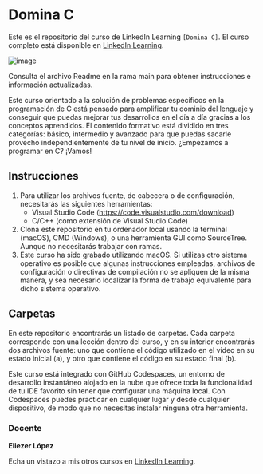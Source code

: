 # Domina C
Este es el repositorio del curso de LinkedIn Learning `[Domina C]`. El curso completo está disponible en [LinkedIn Learning][lil-course-url].

![image](https://user-images.githubusercontent.com/71371373/211572568-f1e78cb2-0a71-44dd-b7db-30a61920b2ff.png)

Consulta el archivo Readme en la rama main para obtener instrucciones e información actualizadas.

Este curso orientado a la solución de problemas específicos en la programación de C está pensado para amplificar tu dominio del lenguaje y conseguir que puedas mejorar tus desarrollos en el día a día gracias a los conceptos aprendidos. El contenido formativo está dividido en tres categorías: básico, intermedio y avanzado para que puedas sacarle provecho independientemente de tu nivel de inicio. ¿Empezamos a programar en C? ¡Vamos!

## Instrucciones

1. Para utilizar los archivos fuente, de cabecera o de configuración, necesitarás las siguientes herramientas:
	- Visual Studio Code (https://code.visualstudio.com/download)
	- C/C++ (como extensión de Visual Studio Code)
2. Clona este repositorio en tu ordenador local usando la terminal (macOS), CMD (Windows), o una herramienta GUI como SourceTree. Aunque no necesitarás trabajar con ramas.
3. Este curso ha sido grabado utilizando macOS. Si utilizas otro sistema operativo es posible que algunas instrucciones empleadas, archivos de configuración o directivas de compilación no se apliquen de la misma manera, y sea necesario localizar la forma de trabajo equivalente para dicho sistema operativo.

## Carpetas

En este repositorio encontrarás un listado de carpetas. Cada carpeta corresponde con una lección dentro del curso, y en su interior encontrarás dos archivos fuente: uno que contiene el código utilizado en el video en su estado inicial (a), y otro que contiene el código en su estado final (b).

Este curso está integrado con GitHub Codespaces, un entorno de desarrollo instantáneo alojado en la nube que ofrece toda la funcionalidad de tu IDE favorito sin tener que configurar una máquina local. Con Codespaces puedes practicar en cualquier lugar y desde cualquier dispositivo, de modo que no necesitas instalar ninguna otra herramienta.

### Docente

**Eliezer López**

Echa un vistazo a mis otros cursos en [LinkedIn Learning](https://www.linkedin.com/learning/instructors/eliezer-lopez).

[0]: # (Replace these placeholder URLs with actual course URLs)
[lil-course-url]: https://www.linkedin.com/learning/domina-c/mejorando-con-c
[lil-thumbnail-url]: https://cdn.lynda.com/course/2875095/2875095-1615224395432-16x9.jpg

[1]: # (End of ES-Instruction ###############################################################################################)
